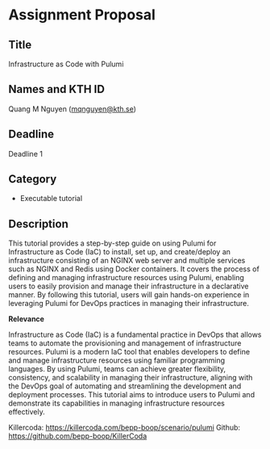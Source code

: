 # Assignment Proposal

## Title

Infrastructure as Code with Pulumi
## Names and KTH ID

Quang M Nguyen (mqnguyen@kth.se) 

## Deadline

Deadline 1 

## Category

- Executable tutorial

## Description

This tutorial provides a step-by-step guide on using Pulumi for Infrastructure as Code (IaC) to install, set up, and create/deploy an infrastructure consisting of an NGINX web server and multiple services such as NGINX and Redis using Docker containers. It covers the process of defining and managing infrastructure resources using Pulumi, enabling users to easily provision and manage their infrastructure in a declarative manner. By following this tutorial, users will gain hands-on experience in leveraging Pulumi for DevOps practices in managing their infrastructure. 

**Relevance**

Infrastructure as Code (IaC) is a fundamental practice in DevOps that allows teams to automate the provisioning and management of infrastructure resources. Pulumi is a modern IaC tool that enables developers to define and manage infrastructure resources using familiar programming languages. By using Pulumi, teams can achieve greater flexibility, consistency, and scalability in managing their infrastructure, aligning with the DevOps goal of automating and streamlining the development and deployment processes. This tutorial aims to introduce users to Pulumi and demonstrate its capabilities in managing infrastructure resources effectively.

Killercoda: https://killercoda.com/bepp-boop/scenario/pulumi
Github: https://github.com/bepp-boop/KillerCoda